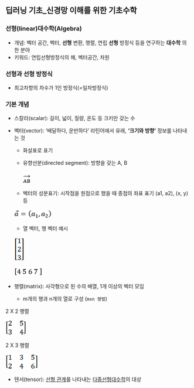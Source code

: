 ## 딥러닝 기초_신경망 이해를 위한 기초수학



### 선형(Iinear)대수학(Algebra)

- 개념: 벡터 공간, 벡터, **선형** 변환, 행렬, 연립 **선형** 방정식 등을 연구하는 **대수학** 의 한 분야
- 키워드: 연립선형방정식의 해, 벡터공간, 차원



### 선형과 선형 방정식

- 최고차항의 차수가 1인 방정식(=일차방정식)



### 기본 개념

- 스칼라(scalar): 길이, 넓이, 질량, 온도 등 크키만 갖는 수

- 벡터(vector): ‘배달하다, 운반하다’ 라틴어에서 유래, **‘크기와 방향’** 정보를 나타내는 것

  - 화살표로 표기

  - 유향선분(directed segment): 방향을 갖는 A, B 

    ![img](Day_0308.assets/clip_image002-16467512581966.png)

    

  - 벡터의 성분표기: 시작점을 원점으로 했을 때 종점의 좌표 표기 (a1, a2), (x, y) 등

  ![img](Day_0308.assets/clip_image002-16467513307967.png)

  

  - 열 벡터, 행 벡터 예시

  ![img](Day_0308.assets/clip_image002-16467508925662.png)

  ![img](Day_0308.assets/clip_image004.png)

  

- 행렬(matrix): 사각형으로 된 수의 배열, 1개 이상의 벡터 모임

  - m개의 행과 n개의 열로 구성 (`mxn 행렬`)

2 X 2 행렬

![img](Day_0308.assets/clip_image002-16467510510294.png)



2 X 3 행렬

![img](Day_0308.assets/clip_image002-16467510387193.png)





- 텐서(tensor): [선형 관계](https://ko.wikipedia.org/wiki/선형_변환)를 나타내는 [다중선형대수학](https://ko.wikipedia.org/wiki/다중선형대수학)의 대상